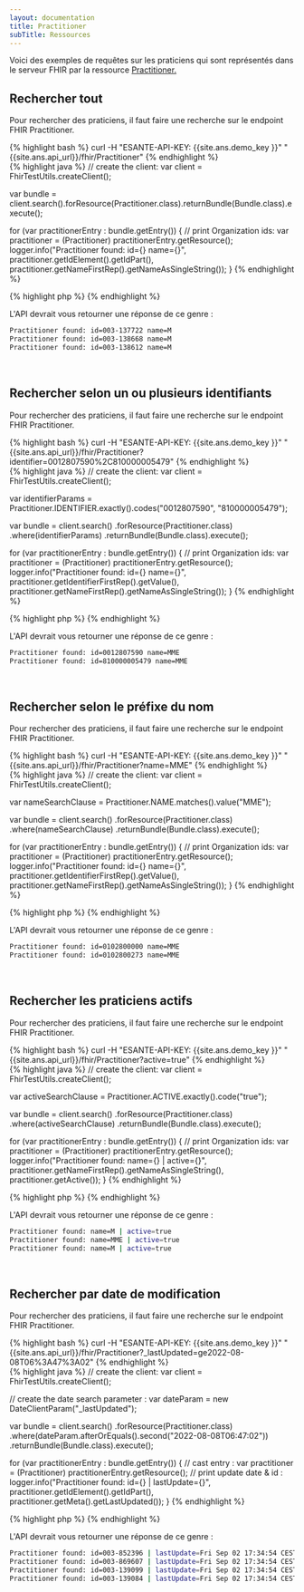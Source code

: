 ```yaml
---
layout: documentation
title: Practitioner
subTitle: Ressources
---
```



Voici des exemples de requêtes sur les praticiens qui sont représentés dans le serveur FHIR par la ressource [Practitioner.](https://hl7.org/FHIR/practitioner.html)


## Rechercher tout

Pour rechercher des praticiens, il faut faire une recherche sur le endpoint FHIR Practitioner.

<div class="code-sample">
<div class="tab-content" data-name="curl">
{% highlight bash %}
curl -H "ESANTE-API-KEY: {{site.ans.demo_key }}" "{{site.ans.api_url}}/fhir/Practitioner"
{% endhighlight %}
</div>
<div class="tab-content" data-name="java">
{% highlight java %}
// create the client:
var client = FhirTestUtils.createClient();

var bundle = client.search().forResource(Practitioner.class).returnBundle(Bundle.class).execute();

for (var practitionerEntry : bundle.getEntry()) {
    // print Organization ids:
    var practitioner = (Practitioner) practitionerEntry.getResource();
    logger.info("Practitioner found: id={} name={}", practitioner.getIdElement().getIdPart(), practitioner.getNameFirstRep().getNameAsSingleString());
}
{% endhighlight %}
</div>
<div class="tab-content" data-name="PHP">
{% highlight php %}
{% endhighlight %}
</div>


</div>

L'API devrait vous retourner une réponse de ce genre :

```bash
Practitioner found: id=003-137722 name=M
Practitioner found: id=003-138668 name=M
Practitioner found: id=003-138612 name=M
```

<br>


## Rechercher selon un ou plusieurs identifiants

Pour rechercher des praticiens, il faut faire une recherche sur le endpoint FHIR Practitioner.

<div class="code-sample">
<div class="tab-content" data-name="curl">
{% highlight bash %}
curl -H "ESANTE-API-KEY: {{site.ans.demo_key }}" "{{site.ans.api_url}}/fhir/Practitioner?identifier=0012807590%2C810000005479"
{% endhighlight %}
</div>
<div class="tab-content" data-name="java">
{% highlight java %}
// create the client:
var client = FhirTestUtils.createClient();

var identifierParams = Practitioner.IDENTIFIER.exactly().codes("0012807590", "810000005479");

var bundle = client.search()
.forResource(Practitioner.class)
.where(identifierParams)
.returnBundle(Bundle.class).execute();

for (var practitionerEntry : bundle.getEntry()) {
// print Organization ids:
var practitioner = (Practitioner) practitionerEntry.getResource();
logger.info("Practitioner found: id={} name={}", practitioner.getIdentifierFirstRep().getValue(), practitioner.getNameFirstRep().getNameAsSingleString());
}
{% endhighlight %}
</div>
<div class="tab-content" data-name="PHP">
{% highlight php %}
{% endhighlight %}
</div>


</div>

L'API devrait vous retourner une réponse de ce genre :

```bash
Practitioner found: id=0012807590 name=MME
Practitioner found: id=810000005479 name=MME
```

<br>

## Rechercher selon le préfixe du nom

Pour rechercher des praticiens, il faut faire une recherche sur le endpoint FHIR Practitioner.

<div class="code-sample">
<div class="tab-content" data-name="curl">
{% highlight bash %}
curl -H "ESANTE-API-KEY: {{site.ans.demo_key }}" "{{site.ans.api_url}}/fhir/Practitioner?name=MME"
{% endhighlight %}
</div>
<div class="tab-content" data-name="java">
{% highlight java %}
// create the client:
var client = FhirTestUtils.createClient();

var nameSearchClause = Practitioner.NAME.matches().value("MME");

var bundle = client.search()
.forResource(Practitioner.class)
.where(nameSearchClause)
.returnBundle(Bundle.class).execute();

for (var practitionerEntry : bundle.getEntry()) {
// print Organization ids:
var practitioner = (Practitioner) practitionerEntry.getResource();
logger.info("Practitioner found: id={} name={}", practitioner.getIdentifierFirstRep().getValue(), practitioner.getNameFirstRep().getNameAsSingleString());
}
{% endhighlight %}
</div>
<div class="tab-content" data-name="PHP">
{% highlight php %}
{% endhighlight %}
</div>


</div>

L'API devrait vous retourner une réponse de ce genre :

```bash
Practitioner found: id=0102800000 name=MME
Practitioner found: id=0102800273 name=MME
```

<br>

## Rechercher les praticiens actifs

Pour rechercher des praticiens, il faut faire une recherche sur le endpoint FHIR Practitioner.

<div class="code-sample">
<div class="tab-content" data-name="curl">
{% highlight bash %}
curl -H "ESANTE-API-KEY: {{site.ans.demo_key }}" "{{site.ans.api_url}}/fhir/Practitioner?active=true"
{% endhighlight %}
</div>
<div class="tab-content" data-name="java">
{% highlight java %}
// create the client:
var client = FhirTestUtils.createClient();

var activeSearchClause = Practitioner.ACTIVE.exactly().code("true");

var bundle = client.search()
.forResource(Practitioner.class)
.where(activeSearchClause)
.returnBundle(Bundle.class).execute();

for (var practitionerEntry : bundle.getEntry()) {
// print Organization ids:
var practitioner = (Practitioner) practitionerEntry.getResource();
logger.info("Practitioner found: name={} | active={}", practitioner.getNameFirstRep().getNameAsSingleString(), practitioner.getActive());
}
{% endhighlight %}
</div>
<div class="tab-content" data-name="PHP">
{% highlight php %}
{% endhighlight %}
</div>


</div>

L'API devrait vous retourner une réponse de ce genre :

```bash
Practitioner found: name=M | active=true
Practitioner found: name=MME | active=true
Practitioner found: name=M | active=true
```

<br>

## Rechercher par date de modification

Pour rechercher des praticiens, il faut faire une recherche sur le endpoint FHIR Practitioner.

<div class="code-sample">
<div class="tab-content" data-name="curl">
{% highlight bash %}
curl -H "ESANTE-API-KEY: {{site.ans.demo_key }}" "{{site.ans.api_url}}/fhir/Practitioner?_lastUpdated=ge2022-08-08T06%3A47%3A02"
{% endhighlight %}
</div>
<div class="tab-content" data-name="java">
{% highlight java %}
// create the client:
var client = FhirTestUtils.createClient();

// create the date search parameter :
var dateParam = new DateClientParam("_lastUpdated");

var bundle = client.search()
        .forResource(Practitioner.class)
        .where(dateParam.afterOrEquals().second("2022-08-08T06:47:02"))
        .returnBundle(Bundle.class).execute();

for (var practitionerEntry : bundle.getEntry()) {
    // cast entry :
    var practitioner = (Practitioner) practitionerEntry.getResource();
    // print update date & id :
    logger.info("Practitioner found: id={} | lastUpdate={}", practitioner.getIdElement().getIdPart(), practitioner.getMeta().getLastUpdated());
}
{% endhighlight %}
</div>
<div class="tab-content" data-name="PHP">
{% highlight php %}
{% endhighlight %}
</div>


</div>

L'API devrait vous retourner une réponse de ce genre :

```bash
Practitioner found: id=003-852396 | lastUpdate=Fri Sep 02 17:34:54 CEST 2022
Practitioner found: id=003-869607 | lastUpdate=Fri Sep 02 17:34:54 CEST 2022
Practitioner found: id=003-139099 | lastUpdate=Fri Sep 02 17:34:54 CEST 2022
Practitioner found: id=003-139084 | lastUpdate=Fri Sep 02 17:34:54 CEST 2022
```
